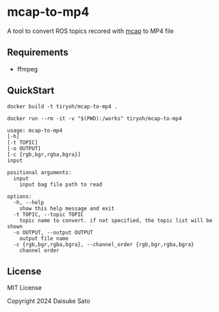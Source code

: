 # mcap-to-mp4

A tool to convert ROS topics recored with [mcap](https://mcap.dev/) to MP4 file

## Requirements

* ffmpeg

## QuickStart

```
docker build -t tiryoh/mcap-to-mp4 .
```

```
docker run --rm -it -v "$(PWD):/works" tiryoh/mcap-to-mp4
```

```
usage: mcap-to-mp4
[-h]
[-t TOPIC]
[-o OUTPUT]
[-c {rgb,bgr,rgba,bgra}]
input

positional arguments:
  input
    input bag file path to read

options:
  -h, --help
    show this help message and exit
  -t TOPIC, --topic TOPIC
    topic name to convert. if not specified, the topic list will be shown
  -o OUTPUT, --output OUTPUT
    output file name
  -c {rgb,bgr,rgba,bgra}, --channel_order {rgb,bgr,rgba,bgra}
    channel order
```


## License

MIT License

 Copyright 2024 Daisuke Sato
